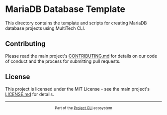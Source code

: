 # MariaDB Database Template

This directory contains the template and scripts for creating MariaDB database projects using MultiTech CLI.

## Contributing

Please read the main project's [CONTRIBUTING.md](../../CONTRIBUTING.md) for details on our code of conduct and the process for submitting pull requests.

## License

This project is licensed under the MIT License - see the main project's [LICENSE.md](../../LICENSE.md) for details. 

---

<div align="center">
  <sub>Part of the <a href="../../README.md">Project CLI</a> ecosystem</sub>
</div> 